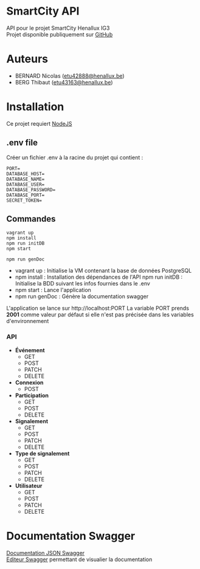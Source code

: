 # SmartCity API
API pour le projet SmartCity Henallux IG3 <br/>
Projet disponible publiquement sur [GitHub](https://github.com/ThibBer/smartcity_api)

# Auteurs
- BERNARD Nicolas (etu42888@henallux.be)
- BERG Thibaut (etu43163@henallux.be)

# Installation
Ce projet requiert [NodeJS](https://nodejs.org/en/)

## .env file
Créer un fichier .env à la racine du projet qui contient :<br/>

```
PORT=
DATABASE_HOST=
DATABASE_NAME=
DATABASE_USER=
DATABASE_PASSWORD=
DATABASE_PORT=
SECRET_TOKEN=
```

## Commandes
```
vagrant up
npm install
npm run initDB
npm start
```

```
npm run genDoc
```

- vagrant up : Initialise la VM contenant la base de données PostgreSQL
- npm install : Installation des dépendances de l'API
  npm run initDB : Initialise la BDD suivant les infos fournies dans le .env
- npm start : Lance l'application
- npm run genDoc : Génère la documentation swagger

L'application se lance sur http://localhost:PORT
La variable PORT prends **2001** comme valeur par défaut si elle n'est pas précisée dans les variables d'environnement

### API
- **Événement**
  - GET
  - POST
  - PATCH
  - DELETE
- **Connexion**
  - POST
- **Participation**
  - GET
  - POST
  - DELETE
- **Signalement**
  - GET
  - POST
  - PATCH
  - DELETE
- **Type de signalement**
  - GET
  - POST
  - PATCH
  - DELETE
- **Utilisateur**
  - GET
  - POST
  - PATCH
  - DELETE
  
# Documentation Swagger
[Documentation JSON Swagger](./swagger/spec.json) <br/>
[Editeur Swagger](https://editor.swagger.io/) permettant de visualier la documentation
